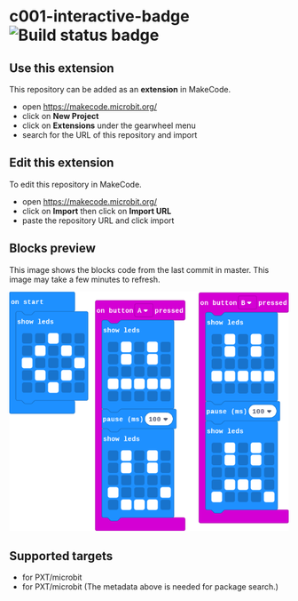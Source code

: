 # c001-interactive-badge ![Build status badge](https://github.com/belmont-admin/c001-interactive-badge/workflows/MakeCode/badge.svg)



## Use this extension

This repository can be added as an **extension** in MakeCode.

* open https://makecode.microbit.org/
* click on **New Project**
* click on **Extensions** under the gearwheel menu
* search for the URL of this repository and import

## Edit this extension

To edit this repository in MakeCode.

* open https://makecode.microbit.org/
* click on **Import** then click on **Import URL**
* paste the repository URL and click import

## Blocks preview

This image shows the blocks code from the last commit in master.
This image may take a few minutes to refresh.

![A rendered view of the blocks](https://github.com/belmont-admin/c001-interactive-badge/raw/master/.makecode/blocks.png)

## Supported targets

* for PXT/microbit
* for PXT/microbit
(The metadata above is needed for package search.)

